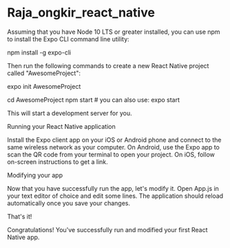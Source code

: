 # Raja_ongkir_react_native
Assuming that you have Node 10 LTS or greater installed, you can use npm to install the Expo CLI command line utility:

npm install -g expo-cli

Then run the following commands to create a new React Native project called "AwesomeProject":

expo init AwesomeProject

cd AwesomeProject
npm start # you can also use: expo start

This will start a development server for you.


Running your React Native application

Install the Expo client app on your iOS or Android phone and connect to the same wireless network as your computer. On Android, use the Expo app to scan the QR code from your terminal to open your project. On iOS, follow on-screen instructions to get a link.

Modifying your app

Now that you have successfully run the app, let's modify it. Open App.js in your text editor of choice and edit some lines. The application should reload automatically once you save your changes.

That's it!

Congratulations! You've successfully run and modified your first React Native app.
